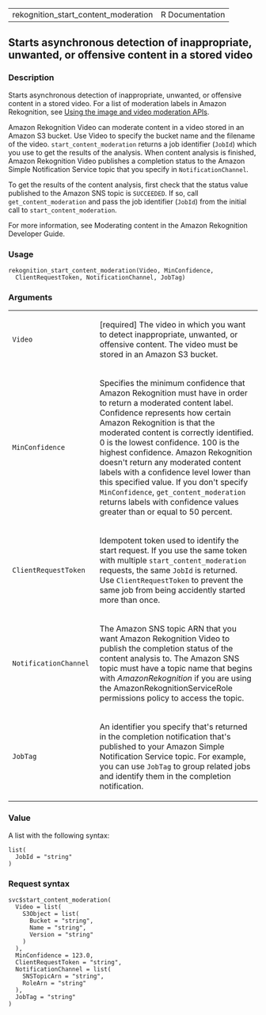 <table style="width: 100%;">
<tbody>
<tr class="odd">
<td>rekognition_start_content_moderation</td>
<td style="text-align: right;">R Documentation</td>
</tr>
</tbody>
</table>

## Starts asynchronous detection of inappropriate, unwanted, or offensive content in a stored video

### Description

Starts asynchronous detection of inappropriate, unwanted, or offensive
content in a stored video. For a list of moderation labels in Amazon
Rekognition, see [Using the image and video moderation
APIs](https://docs.aws.amazon.com/rekognition/latest/dg/moderation.html#moderation-api).

Amazon Rekognition Video can moderate content in a video stored in an
Amazon S3 bucket. Use Video to specify the bucket name and the filename
of the video. `start_content_moderation` returns a job identifier
(`JobId`) which you use to get the results of the analysis. When content
analysis is finished, Amazon Rekognition Video publishes a completion
status to the Amazon Simple Notification Service topic that you specify
in `NotificationChannel`.

To get the results of the content analysis, first check that the status
value published to the Amazon SNS topic is `SUCCEEDED`. If so, call
`get_content_moderation` and pass the job identifier (`JobId`) from the
initial call to `start_content_moderation`.

For more information, see Moderating content in the Amazon Rekognition
Developer Guide.

### Usage

    rekognition_start_content_moderation(Video, MinConfidence,
      ClientRequestToken, NotificationChannel, JobTag)

### Arguments

<table>
<colgroup>
<col style="width: 35%" />
<col style="width: 65%" />
</colgroup>
<tbody>
<tr class="odd">
<td><code
id="rekognition_start_content_moderation_:_Video">Video</code></td>
<td><p>[required] The video in which you want to detect inappropriate,
unwanted, or offensive content. The video must be stored in an Amazon S3
bucket.</p></td>
</tr>
<tr class="even">
<td><code
id="rekognition_start_content_moderation_:_MinConfidence">MinConfidence</code></td>
<td><p>Specifies the minimum confidence that Amazon Rekognition must
have in order to return a moderated content label. Confidence represents
how certain Amazon Rekognition is that the moderated content is
correctly identified. 0 is the lowest confidence. 100 is the highest
confidence. Amazon Rekognition doesn't return any moderated content
labels with a confidence level lower than this specified value. If you
don't specify <code>MinConfidence</code>,
<code>get_content_moderation</code> returns labels with confidence
values greater than or equal to 50 percent.</p></td>
</tr>
<tr class="odd">
<td><code
id="rekognition_start_content_moderation_:_ClientRequestToken">ClientRequestToken</code></td>
<td><p>Idempotent token used to identify the start request. If you use
the same token with multiple <code>start_content_moderation</code>
requests, the same <code>JobId</code> is returned. Use
<code>ClientRequestToken</code> to prevent the same job from being
accidently started more than once.</p></td>
</tr>
<tr class="even">
<td><code
id="rekognition_start_content_moderation_:_NotificationChannel">NotificationChannel</code></td>
<td><p>The Amazon SNS topic ARN that you want Amazon Rekognition Video
to publish the completion status of the content analysis to. The Amazon
SNS topic must have a topic name that begins with
<em>AmazonRekognition</em> if you are using the
AmazonRekognitionServiceRole permissions policy to access the
topic.</p></td>
</tr>
<tr class="odd">
<td><code
id="rekognition_start_content_moderation_:_JobTag">JobTag</code></td>
<td><p>An identifier you specify that's returned in the completion
notification that's published to your Amazon Simple Notification Service
topic. For example, you can use <code>JobTag</code> to group related
jobs and identify them in the completion notification.</p></td>
</tr>
</tbody>
</table>

### Value

A list with the following syntax:

    list(
      JobId = "string"
    )

### Request syntax

    svc$start_content_moderation(
      Video = list(
        S3Object = list(
          Bucket = "string",
          Name = "string",
          Version = "string"
        )
      ),
      MinConfidence = 123.0,
      ClientRequestToken = "string",
      NotificationChannel = list(
        SNSTopicArn = "string",
        RoleArn = "string"
      ),
      JobTag = "string"
    )
